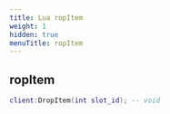 ```yaml
---
title: Lua ropItem
weight: 1
hidden: true
menuTitle: ropItem
---
```

## ropItem
```lua
client:DropItem(int slot_id); -- void
```